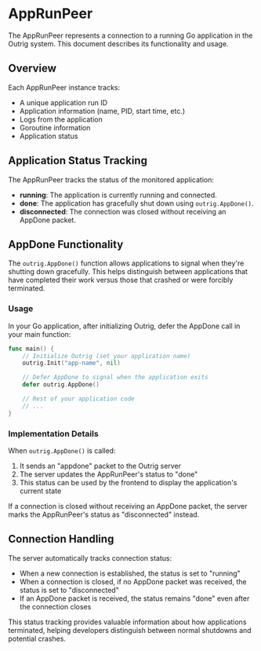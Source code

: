 # AppRunPeer

The AppRunPeer represents a connection to a running Go application in the Outrig system. This document describes its functionality and usage.

## Overview

Each AppRunPeer instance tracks:

- A unique application run ID
- Application information (name, PID, start time, etc.)
- Logs from the application
- Goroutine information
- Application status

## Application Status Tracking

The AppRunPeer tracks the status of the monitored application:

- **running**: The application is currently running and connected.
- **done**: The application has gracefully shut down using `outrig.AppDone()`.
- **disconnected**: The connection was closed without receiving an AppDone packet.

## AppDone Functionality

The `outrig.AppDone()` function allows applications to signal when they're shutting down gracefully. This helps distinguish between applications that have completed their work versus those that crashed or were forcibly terminated.

### Usage

In your Go application, after initializing Outrig, defer the AppDone call in your main function:

```go
func main() {
    // Initialize Outrig (set your application name)
    outrig.Init("app-name", nil)

    // Defer AppDone to signal when the application exits
    defer outrig.AppDone()

    // Rest of your application code
    // ...
}
```

### Implementation Details

When `outrig.AppDone()` is called:

1. It sends an "appdone" packet to the Outrig server
2. The server updates the AppRunPeer's status to "done"
3. This status can be used by the frontend to display the application's current state

If a connection is closed without receiving an AppDone packet, the server marks the AppRunPeer's status as "disconnected" instead.

## Connection Handling

The server automatically tracks connection status:

- When a new connection is established, the status is set to "running"
- When a connection is closed, if no AppDone packet was received, the status is set to "disconnected"
- If an AppDone packet is received, the status remains "done" even after the connection closes

This status tracking provides valuable information about how applications terminated, helping developers distinguish between normal shutdowns and potential crashes.
